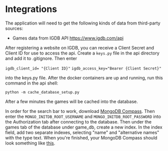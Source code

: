 # Integrations

The application will need to get the following kinds of data from third-party sources:

- Games data from IGDB API https://www.igdb.com/api

After registering a website on IGDB, you can receive a Client Secret and Client ID for use to access the api. Create a `keys.py` file in the api directory and add it to .gitignore. Then enter

`igdb_client_id= "{Client ID}"`
`igdb_access_key="Bearer {Client Secret}"`

into the keys.py file. After the docker containers are up and running, run this command in the api shell:

`python -m cache_database_setup.py`

After a few minutes the games will be cached into the database.

In order for the search bar to work, download [MongoDB Compass](https://www.mongodb.com/try/download/compass). Then enter the `MONGO_INITDB_ROOT_USERNAME` and `MONGO_INITDB_ROOT_PASSWORD` into the Authorization tab after connecting to the database. Then under the games tab of the database under game_db, create a new index. In the index field, add two separate indexes, selecting "name" and "alternative names" with the type text. When you're finished, your MongoDB Compass should look something like [this](https://gitlab.com/group-915/project-gamma/-/issues/14).
